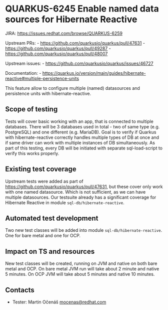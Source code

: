 # QUARKUS-6245 Enable named data sources for Hibernate Reactive

JIRA:  https://issues.redhat.com/browse/QUARKUS-6259

Upstream PRs:
    - https://github.com/quarkusio/quarkus/pull/47631
    - https://github.com/quarkusio/quarkus/pull/49287
    - https://github.com/quarkusio/quarkus/pull/48007

Upstream issues:
    - https://github.com/quarkusio/quarkus/issues/46727

Documentation:
    - https://quarkus.io/version/main/guides/hibernate-reactive#multiple-persistence-units

This feature allow to configure multiple (named) datasources and persistence units with hibernate-reactive.

## Scope of testing
Tests will cover basic working with an app, that is connected to multiple databases.
There will be 3 databases used in total - two of same type (e.g. PostgreSQL) and one different (e.g. MariaDB). 
Goal is to verify if Quarkus with hibernate-reactive correctly handles multiple types of DB at once and if same driver can work with multiple instances of DB simultaneously.
As part of this testing, every DB will be initiated with separate sql-load-script to verify this works properly.

## Existing test coverage
Upstream tests were added as part of https://github.com/quarkusio/quarkus/pull/47631, but these cover only work with one named datasource.
Which is not sufficient, as we can have multiple datasources.
Our testsuite already has a significant coverage for Hibernate Reactive in module `sql-db/hibernate-reactive`.

## Automated test development
Two new test classes will be added into module `sql-db/hibernate-reactive`.
One for bare metal and one for OCP.

## Impact on TS and resources
New test classes will be created, running on JVM and native on both bare metal and OCP.
On bare metal JVM run will take about 2 minute and native 5 minutes. 
On OCP JVM will take about 5 minutes and native 10 minutes.

## Contacts
* Tester: Martin Očenáš <mocenas@redhat.com>
